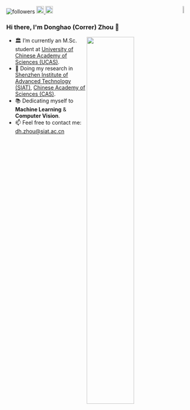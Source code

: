 <!-- ![visitors](https://visitor-badge.glitch.me/badge?page_id=CorrerZhou.Homepage&right_color=green)  -->
![followers](https://img.shields.io/github/followers/Correr-Zhou?label=followers&style=social)
<a href="https://correr-zhou.github.io/"> <img src="https://img.shields.io/badge/-Homepage-critical?style=plastic&logo=homeadvisor&logoColor=white" height="20px" alt="Homepage"> </a>
<a href="https://scholar.google.com/citations?user=Td_KJgIAAAAJ"> <img src="https://img.shields.io/badge/Scholar-4385FE.svg?&style=plastic&logo=google-scholar&logoColor=white" alt="Google Scholar" height="20px"> </a>
<a href="https://english.cas.cn/"> <img align="right" width="7%" src="https://s2.loli.net/2022/07/10/aL2kXUMGBApfm7J.png" > </a>

### Hi there, I'm Donghao (Correr) Zhou 👋

<a href="https://skyline.github.com/Correr-Zhou/"><img align="right" width="50%" src="https://github-readme-stats.vercel.app/api?username=Correr-Zhou&show_icons=true&theme=buefy"></a>

- 🏛 I’m currently an M.Sc. student at [University of Chinese Academy of Sciences (UCAS)](https://english.ucas.ac.cn/).
- 🔬 Doing my research in [Shenzhen Institute of Advanced Technology (SIAT)](https://english.siat.ac.cn/), [Chinese Academy of Sciences (CAS)](https://english.cas.cn/).
- 📚 Dedicating myself to **Machine Learning** & **Computer Vision**.
- 📫 Feel free to contact me: dh.zhou@siat.ac.cn
